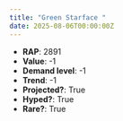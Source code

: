 ```yaml
---
title: "Green Starface "
date: 2025-08-06T00:00:00Z
---
```

- **RAP**: 2891
- **Value**: -1
- **Demand level**: -1
- **Trend**: -1
- **Projected?**: True
- **Hyped?**: True
- **Rare?**: True
